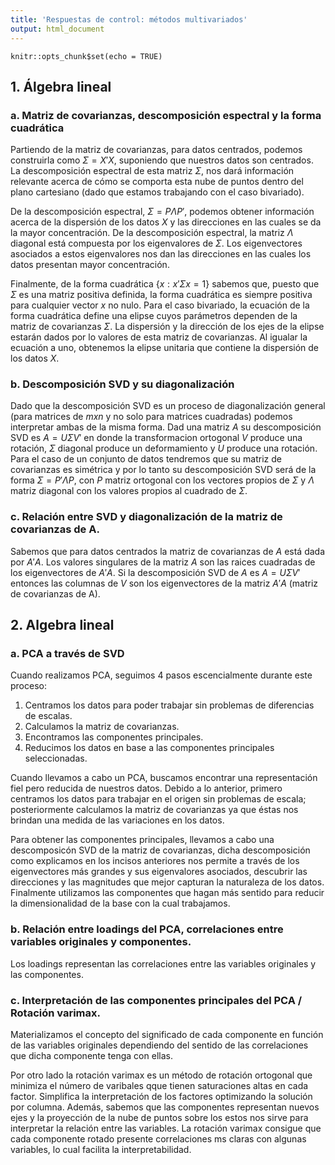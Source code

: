 ```yaml
---
title: 'Respuestas de control: métodos multivariados'
output: html_document
---
```


```{r setup, include=FALSE}
knitr::opts_chunk$set(echo = TRUE)
```

## 1. Álgebra lineal

### a. Matriz de covarianzas, descomposición espectral y la forma cuadrática

Partiendo de la matriz de covarianzas, para datos centrados, podemos construirla como $\Sigma = X' X$, suponiendo que nuestros datos son centrados. La descomposición espectral de esta matriz $\Sigma$, nos dará información relevante acerca de cómo se comporta esta nube de puntos dentro del plano cartesiano (dado que estamos trabajando con el caso bivariado).

De la descomposición espectral, $\Sigma = P \Lambda P'$, podemos obtener información acerca de la dispersión de los datos $X$ y las direcciones en las cuales se da la mayor concentración. De la descomposición espectral, la matriz $\Lambda$ diagonal está compuesta por los eigenvalores de $\Sigma$. Los eigenvectores asociados a estos eigenvalores nos dan las direcciones en las cuales los datos presentan mayor concentración. 

Finalmente, de la forma cuadrática $\{x : x'\Sigma x = 1\}$ sabemos que, puesto que $\Sigma$ es una matriz positiva definida, la forma cuadrática es siempre positiva para cualquier vector $x$ no nulo. Para el caso bivariado, la ecuación de la forma cuadrática define una elipse cuyos parámetros dependen de la matriz de covarianzas $\Sigma$. La dispersión y la dirección de los ejes de la elipse estarán dados por lo valores de esta matriz de covarianzas. Al igualar la ecuación a uno, obtenemos la elipse unitaria que contiene la dispersión de los datos $X$.

### b. Descomposición SVD y su diagonalización
 
Dado que la descomposición SVD es un proceso de diagonalización general (para matrices de $m x n$ y no solo para matrices cuadradas) podemos interpretar ambas de la misma forma. Dad una matriz $A$ su descomposición SVD es $A=U\Sigma V'$ en donde la transformacion ortogonal $V$ produce una rotación, $\Sigma$ diagonal produce un deformamiento y $U$ produce una rotación. Para el caso de un conjunto de datos tendremos que su matriz de covarianzas es simétrica y por lo tanto su descomposición SVD será de la forma $\Sigma=P'\Lambda P$, con $P$ matriz ortogonal con los vectores propios de $\Sigma$ y $\Lambda$ matriz diagonal con los valores propios al cuadrado de $\Sigma$.

### c. Relación entre SVD y diagonalización de la matriz de covarianzas de A.

Sabemos que para datos centrados la matriz de covarianzas de $A$ está dada por $A'A$. Los valores singulares de la matriz $A$ son las raices cuadradas de los eigenvectores de $A'A$. Si la descomposición SVD de $A$ es $A=U\Sigma V'$ entonces las columnas de $V$ son los eigenvectores de la matriz $A'A$ (matriz de covarianzas de A).

## 2. Algebra lineal

### a. PCA a través de SVD

Cuando realizamos PCA, seguimos 4 pasos escencialmente durante este proceso:
  1. Centramos los datos para poder trabajar sin problemas de diferencias de escalas.
  2. Calculamos la matriz de covarianzas.
  3. Encontramos las componentes principales.
  4. Reducimos los datos en base a las componentes principales seleccionadas.
  
Cuando llevamos a cabo un PCA, buscamos encontrar una representación fiel pero reducida de nuestros datos. Debido a lo anterior, primero centramos los datos para trabajar en el origen sin problemas de escala; posteriormente calculamos la matriz de  covarianzas ya que éstas nos brindan una medida de las variaciones en los datos.

Para obtener las componentes principales, llevamos a cabo una descomposicón SVD de la matriz de covarianzas, dicha descomposición  como explicamos en los incisos anteriores nos permite a través de los eigenvectores más grandes y sus eigenvalores asociados, descubrir las direcciones y las magnitudes que mejor capturan la naturaleza de los datos. Finalmente utilizamos las componentes que hagan más sentido para reducir la dimensionalidad de la base con la cual trabajamos.

### b. Relación entre loadings del PCA, correlaciones entre variables originales y componentes.

Los loadings representan las correlaciones entre las variables originales y las componentes.

### c. Interpretación de las componentes principales del PCA / Rotación varimax.

Materializamos el concepto del significado de cada componente en función de las variables originales dependiendo del sentido de las correlaciones que dicha componente tenga con ellas.

Por otro lado la rotación varimax es un método de rotación ortogonal que minimiza el número de varibales qque tienen saturaciones altas en cada factor. Simplifica la interpretación de los factores optimizando la solución por columna. Además, sabemos que las componentes representan nuevos ejes y la proyección de la nube de puntos sobre los estos nos sirve para interpretar la relación entre las variables. La rotación varimax consigue que cada componente rotado presente correlaciones ms claras con algunas variables, lo cual facilita la interpretabilidad.   
